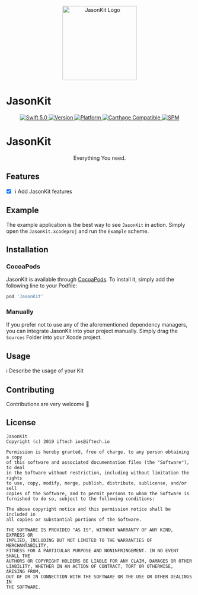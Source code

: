 <p align="center">
   <img width="200" src="https://raw.githubusercontent.com/SvenTiigi/SwiftKit/gh-pages/readMeAssets/SwiftKitLogo.png" alt="JasonKit Logo">
</p>
<p align="center">
   <h1>JasonKit</h1>
</p>
<p align="center">
   <a href="https://developer.apple.com/swift/">
      <img src="https://img.shields.io/badge/Swift-5.0-orange.svg?style=flat" alt="Swift 5.0">
   </a>
   <a href="http://cocoapods.org/pods/JasonKit">
      <img src="https://img.shields.io/cocoapods/v/JasonKit.svg?style=flat" alt="Version">
   </a>
   <a href="http://cocoapods.org/pods/JasonKit">
      <img src="https://img.shields.io/cocoapods/p/JasonKit.svg?style=flat" alt="Platform">
   </a>
   <a href="https://github.com/Carthage/Carthage">
      <img src="https://img.shields.io/badge/Carthage-compatible-4BC51D.svg?style=flat" alt="Carthage Compatible">
   </a>
   <a href="https://github.com/apple/swift-package-manager">
      <img src="https://img.shields.io/badge/Swift%20Package%20Manager-compatible-brightgreen.svg" alt="SPM">
   </a>
</p>

# JasonKit

<p align="center">
Everything You need.
</p>

## Features

- [x] ℹ️ Add JasonKit features

## Example

The example application is the best way to see `JasonKit` in action. Simply open the `JasonKit.xcodeproj` and run the `Example` scheme.

## Installation

### CocoaPods

JasonKit is available through [CocoaPods](http://cocoapods.org). To install
it, simply add the following line to your Podfile:

```bash
pod 'JasonKit'
```

### Manually

If you prefer not to use any of the aforementioned dependency managers, you can integrate JasonKit into your project manually. Simply drag the `Sources` Folder into your Xcode project.

## Usage

ℹ️ Describe the usage of your Kit

## Contributing
Contributions are very welcome 🙌

## License

```
JasonKit
Copyright (c) 2019 iftech ios@iftech.io

Permission is hereby granted, free of charge, to any person obtaining a copy
of this software and associated documentation files (the "Software"), to deal
in the Software without restriction, including without limitation the rights
to use, copy, modify, merge, publish, distribute, sublicense, and/or sell
copies of the Software, and to permit persons to whom the Software is
furnished to do so, subject to the following conditions:

The above copyright notice and this permission notice shall be included in
all copies or substantial portions of the Software.

THE SOFTWARE IS PROVIDED "AS IS", WITHOUT WARRANTY OF ANY KIND, EXPRESS OR
IMPLIED, INCLUDING BUT NOT LIMITED TO THE WARRANTIES OF MERCHANTABILITY,
FITNESS FOR A PARTICULAR PURPOSE AND NONINFRINGEMENT. IN NO EVENT SHALL THE
AUTHORS OR COPYRIGHT HOLDERS BE LIABLE FOR ANY CLAIM, DAMAGES OR OTHER
LIABILITY, WHETHER IN AN ACTION OF CONTRACT, TORT OR OTHERWISE, ARISING FROM,
OUT OF OR IN CONNECTION WITH THE SOFTWARE OR THE USE OR OTHER DEALINGS IN
THE SOFTWARE.
```
